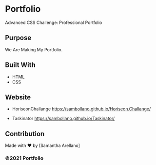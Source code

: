 # Portfolio
Advanced CSS Challenge: Professional Portfolio

## Purpose
We Are Making My Portfolio.

## Built With
* HTML
* CSS

## Website
* HoriseonChallange
https://sambollano.github.io/Horiseon.Challange/ 


* Taskinator
https://sambollano.github.io/Taskinator/

## Contribution
Made with ❤️ by [Samantha Arellano]

### ©️2021 Portfolio